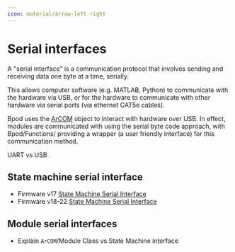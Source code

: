 ```yaml
---
icon: material/arrow-left-right
---
```


# Serial interfaces
A "serial interface" is a communication protocol that involves sending and receiving data one byte at a time, serially. 

This allows computer software (e.g. MATLAB, Python) to communicate with the hardware via USB, or for the hardware to communicate with other hardware via serial ports (via ethernet CAT5e cables).

Bpod uses the [ArCOM](https://github.com/sanworks/Bpod_Gen2/blob/master/Functions/Internal%20Functions/ArCOM/ArCOMObject_Bpod.m) object to interact with hardware over USB. In effect, modules are communicated with using the serial byte code approach, with Bpod/Functions/ providing a wrapper (a user friendly interface) for this communication method.

UART vs USB

## State machine serial interface

- Firmware v17 [State Machine Serial Interface](../serial-interfacesfsm-serial-interface-v17.md)
- Firmware v18-22 [State Machine Serial Interface](../serial-interfacesfsm-serial-interface-v18.md)


## Module serial interfaces
- Explain `ArCOM`/Module Class vs State Machine interface